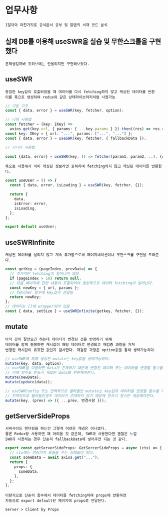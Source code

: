 # 업무사항

    1일차와 마찬가지로 공식문서 공부 및 알렌의 서재 코드 분석

## 실제 DB를 이용해 useSWR을 실습 및 무한스크롤을 구현했다

    문제생길까봐 깃허브에는 안올리지만 구현해보았다.

## useSWR

    동일한 key값이 호출되었을 때 데이터를 다시 fetching하지 않고 캐싱된 데이터를 반환
    이를 훅으로 생성하여 redux와 같은 상태라이브러리처럼 사용가능

```ts
// 기본 구조
const { data, error } = useSWR(key, fetcher, option);

// 나의 사용법
const fetcher = (key: IKey) =>
  axios.get(key.url, { params: { ...key.params } }).then((res) => res.data);
const key: IKey = { url: "...", params: ["...", "..."] };
const { data, error } = useSWR(key, fetcher, { fallbackData });

// 시니어 사용법

const {data, error} = useSWR(key, () => fetcher(param1, param2, ..), {option})
```

    훅으로 사용해서 이미 캐싱된 정보라면 중복하여 fetching하지 않고 캐싱된 데이터를 반환한다.

```ts
const useUser = () => {
  const { data, error, isLoading } = useSWR(key, fetcher, {});

  return {
    data,
    isError: error,
    isLoading,
  };
};

export default useUser;
```

## useSWRInfinite

    캐싱된 데이터를 날리지 않고 계속 추가함으로써 페이지네이션이나 무한스크롤 구현을 도와준다.

```ts
const getKey = (pageIndex, prevData) => {
  // 추가적인 fetching이 일어나지 않음
  if (pageIndex > 10) return null;
  // 다음 페이지에 관한 내용이 포함되어야 정상적으로 데이터 fetching이 일어난다.
  const newKey = { url, params };
  // fetcher 함수에 key값이 전달됨
  return newKey;
};
// 데이터는 []에 wrapper되어 있음
const { data, setSize } = useSWRInfinite(getkey, fetcher, {});
```

## mutate

    아직 감이 잘안오긴 하는데 데이터가 변경된 것을 반영하기 위해
    데이터를 함께 동봉하면 캐시값이 해당 데이터로 변경되고 재검증 과정을 거쳐
    변경된 캐시값이 유효한 값인지 검사한다. 재검증 과정은 option값을 통해 생략가능하다.

```ts
// useSWR에 의해 생성된 mutate는 key값을 생략가능하다.
mutate(key, data, option);
// useSWR을 이용하면 data가 존재하기 때문에 변경된 데이터 또는 데이터를 변경할 함수를 제공하면 된다.
// 이때 함수도 반드시 새로운 data를 반환해야한다.
mutate(newData);
mutate(update(data));

// useSWRConfig 또는 전역적으로 불러들인 mutate는 key값과 데이터를 변경할 함수를 제공해야한다.
// 전역적으로 불러들인경우 데이터가 존재하지 않기 때문에 반드시 함수만 제공해야한다.
mutate(key, (prev) => ({ ...prev, 변경사항 }));
```

## getServerSideProps

    서버사이드 렌더링을 하는건 그렇게 어려운 개념은 아니였다.
    물론 Redux랑 사용하면 꽤 어려울 것 같은데, SWR과 사용한다면 괜찮은 느낌
    SWR과 사용하는 경우 단순히 fallbackData에 넣어주면 되는 것 같다.

```ts
export const getServerSideProps: GetSercerSideProps = async (ctx) => {
  // ctx에는 여러가지 도움을 주는 상태들이 있다.
  const someData = await axios.get("...");
  return {
    props: {
      someData,
    },
  };
};
```

    이런식으로 단순히 함수에서 데이터를 fetching하여 props에 반환하면
    자동으로 export default된 페이지에 props로 전달된다.

    Server > Client by Props
